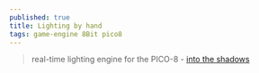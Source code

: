 ```yaml
---
published: true
title: Lighting by hand
tags: game-engine 8Bit pico8
---
```

> real-time lighting engine for the PICO-8 - [into the shadows](https://hackernoon.com/lighting-by-hand-4-into-the-shadows-a92bc8bc6d97)


